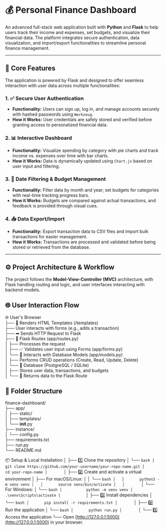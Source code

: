 # 💰 Personal Finance Dashboard

An advanced full-stack web application built with **Python** and **Flask** to help users track their income and expenses, set budgets, and visualize their financial data. The platform integrates secure authentication, data visualization, and import/export functionalities to streamline personal finance management.

---

## 🚀 Core Features

The application is powered by Flask and designed to offer seamless interaction with user data across multiple functionalities:

### 1. ✅ Secure User Authentication
- **Functionality:** Users can sign up, log in, and manage accounts securely with hashed passwords using `Werkzeug`.
- **How it Works:** User credentials are safely stored and verified before granting access to personalized financial data.

### 2. 📊 Interactive Dashboard
- **Functionality:** Visualize spending by category with pie charts and track income vs. expenses over time with bar charts.
- **How it Works:** Data is dynamically updated using `Chart.js` based on user input and filtering.

### 3. 📅 Date Filtering & Budget Management
- **Functionality:** Filter data by month and year; set budgets for categories with real-time tracking progress bars.
- **How it Works:** Budgets are compared against actual transactions, and feedback is provided through visual cues.

### 4. 📥 Data Export/Import
- **Functionality:** Export transaction data to CSV files and import bulk transactions for easier management.
- **How it Works:** Transactions are processed and validated before being stored or retrieved from the database.

---

## ⚙️ Project Architecture & Workflow

The project follows the **Model-View-Controller (MVC)** architecture, with Flask handling routing and logic, and user interfaces interacting with backend models.


## 🌐 User Interaction Flow

🌐 User's Browser  
├── 📄 Renders HTML Templates (/templates)  
├── User interacts with forms (e.g., adds a transaction)  
├── ➡ Sends HTTP Request to Flask  
├── 🔁 Flask Routes (app/routes.py)  
│   ├── Processes the request  
│   ├── ✅ Validates user input using Forms (app/forms.py)  
│   └── 🔄 Interacts with Database Models (app/models.py)  
│       ├── Performs CRUD operations (Create, Read, Update, Delete)  
│       └── 💾 Database (PostgreSQL / SQLite)  
│           ├── Stores user data, transactions, and budgets  
│           └── 🔁 Returns data to the Flask Route


## 📂 Folder Structure

finance-dashboard/  
├── app/  
│   ├── static/  
│   ├── templates/  
│   └── __init__.py  
├── instance/  
│   └── config.py  
├── requirements.txt  
├── run.py  
└── README.md


📦 Setup & Local Installation
│
├── 1️⃣ Clone the repository
│   └── ```bash
│       git clone https://github.com/your-username/your-repo-name.git
│       cd your-repo-name
│       ```
│
├── 2️⃣ Create and activate a virtual environment
│   ├── For macOS/Linux:
│   │   └── ```bash
│   │       python3 -m venv venv
│   │       source venv/bin/activate
│   │       ```
│   └── For Windows:
│       └── ```bash
│           python -m venv venv
│           .\venv\Scripts\activate
│           ```
│
├── 3️⃣ Install dependencies
│   └── ```bash
│       pip install -r requirements.txt
│       ```
│
├── 4️⃣ Run the application
│   └── ```bash
│       python run.py
│       ```
│
└── 5️⃣ Access the application
    └── Open [http://127.0.0.1:5000](http://127.0.0.1:5000) in your browser.

